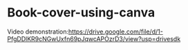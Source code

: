# Book-cover-using-canva

Video demonstration:https://drive.google.com/file/d/1-PfgDDlKR9cNGwUxfn69pJqwcAPOzrD3/view?usp=drivesdk
